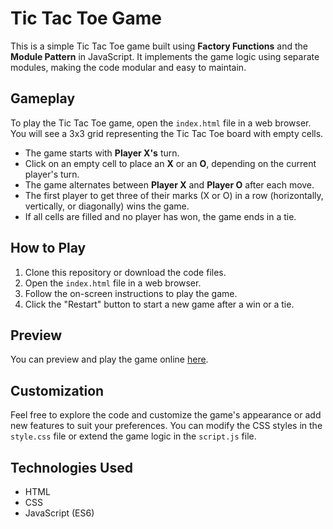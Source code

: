 # Tic Tac Toe Game

This is a simple Tic Tac Toe game built using **Factory Functions** and the **Module Pattern** in JavaScript. It implements the game logic using separate modules, making the code modular and easy to maintain.

## Gameplay

To play the Tic Tac Toe game, open the `index.html` file in a web browser. You will see a 3x3 grid representing the Tic Tac Toe board with empty cells.

- The game starts with **Player X's** turn.
- Click on an empty cell to place an **X** or an **O**, depending on the current player's turn.
- The game alternates between **Player X** and **Player O** after each move.
- The first player to get three of their marks (X or O) in a row (horizontally, vertically, or diagonally) wins the game.
- If all cells are filled and no player has won, the game ends in a tie.

## How to Play

1. Clone this repository or download the code files.
2. Open the `index.html` file in a web browser.
3. Follow the on-screen instructions to play the game.
4. Click the "Restart" button to start a new game after a win or a tie.

## Preview

You can preview and play the game online [here](https://LaythAlqadhi.github.io/tic-tac-toe/).

## Customization

Feel free to explore the code and customize the game's appearance or add new features to suit your preferences. You can modify the CSS styles in the `style.css` file or extend the game logic in the `script.js` file.

## Technologies Used

- HTML
- CSS
- JavaScript (ES6)
